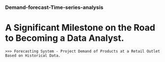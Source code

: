 ### Demand-forecast-Time-series-analysis

# A Significant Milestone on the Road to Becoming a Data Analyst.


    >>> Forecasting System - Project Demand of Products at a Retail Outlet Based on Historical Data.
